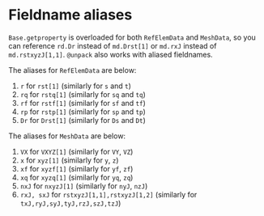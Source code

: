 # Fieldname aliases

`Base.getproperty` is overloaded for both `RefElemData` and `MeshData`, so you can reference `rd.Dr` instead of `md.Drst[1]` or `md.rxJ` instead of `md.rstxyzJ[1,1]`. `@unpack` also works with aliased fieldnames.

The aliases for `RefElemData` are below:
1. `r` for `rst[1]` (similarly for `s` and `t`)
2. `rq` for `rstq[1]` (similarly for `sq` and `tq`)
3. `rf` for `rstf[1]` (similarly for `sf` and `tf`)
4. `rp` for `rstp[1]` (similarly for `sp` and `tp`)
5. `Dr` for `Drst[1]` (similarly for `Ds` and `Dt`)

The aliases for `MeshData` are below:
1. `VX` for `VXYZ[1]` (similarly for `VY`, `VZ`)
2. `x` for `xyz[1]` (similarly for `y`, `z`)
3. `xf` for `xyzf[1]` (similarly for `yf`, `zf`)
4. `xq` for `xyzq[1]` (similarly for `yq`, `zq`)
5. `nxJ` for `nxyzJ[1]` (similarly for `nyJ`, `nzJ`)
6. `rxJ, sxJ` for `rstxyzJ[1,1],rstxyzJ[1,2]` (similarly for `txJ,ryJ,syJ,tyJ,rzJ,szJ,tzJ`)
